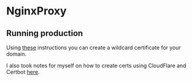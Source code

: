 # NginxProxy

## Running production

Using [these](https://certbot.eff.org/lets-encrypt/debianbuster-nginx) instructions you can create a wildcard certificate for your domain.

I also took notes for myself on how to create certs using CloudFlare and Certbot [here](https://github.com/RolandWarburton/knowledge/blob/master/tech/certbot.md).
